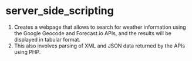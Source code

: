 # server_side_scripting
1. Creates a webpage that allows to search for weather information using the Google Geocode and Forecast.io APIs, and the results will be displayed in tabular format.
2. This also involves parsing of XML and JSON data returned by the APIs using PHP.

